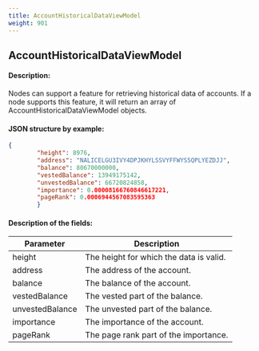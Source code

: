 ```yaml
---
title: AccountHistoricalDataViewModel
weight: 901
---
```


 
## AccountHistoricalDataViewModel 
#### Description: 
Nodes can support a feature for retrieving historical data of accounts. If a node supports this feature, it will return an array of AccountHistoricalDataViewModel objects.

 
#### JSON structure by example: 
```json
{
        "height": 8976,
        "address": "NALICELGU3IVY4DPJKHYLSSVYFFWYS5QPLYEZDJJ",
        "balance": 80670000000,
        "vestedBalance": 13949175142,
        "unvestedBalance": 66720824858,
        "importance": 0.00008166760846617221,
        "pageRank": 0.0006944567083595363
        }
``` 
#### Description of the fields: 

| Parameter | Description |
|------|------|
| height | The height for which the data is valid. |
| address | The address of the account. |
| balance | The balance of the account. |
| vestedBalance | The vested part of the balance. |
| unvestedBalance | The unvested part of the balance. |
| importance | The importance of the account. |
| pageRank | The page rank part of the importance. |

 
